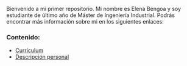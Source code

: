Bienvenido a mi primer repositorio. Mi nombre es Elena Bengoa y soy estudiante de último año de Máster de Ingeniería Industrial. Podrás encontrar más información sobre mi en los siguientes enlaces:
### Contenido:
- [Currículum](./curriculum.md)
- [Descripción personal](./sobremi.md)
